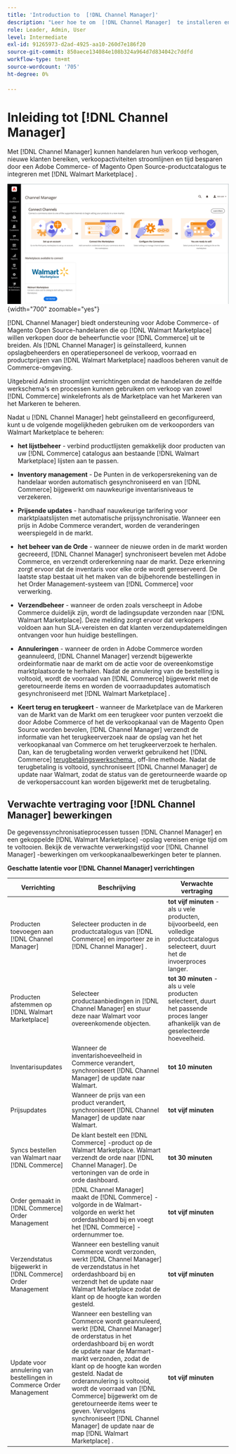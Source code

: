```yaml
---
title: 'Introduction to  [!DNL Channel Manager]'
description: "Leer hoe te om  [!DNL Channel Manager]  te installeren en te gebruiken om de winkels van Adobe Commerce en van de Magento Open Source met de Marketplace van de Markt te integreren en een verkoopkanaal tot stand te brengen om aanbiedingen van de markt, de tarifering, de inventaris, en de verkoop foutloos van uw Admin van Commerce te beheren."
role: Leader, Admin, User
level: Intermediate
exl-id: 91265973-d2ad-4925-aa10-260d7e186f20
source-git-commit: 850aece134084e108b324a964d7d834042c7ddfd
workflow-type: tm+mt
source-wordcount: '705'
ht-degree: 0%

---
```



# Inleiding tot [!DNL Channel Manager]

Met [!DNL Channel Manager] kunnen handelaren hun verkoop verhogen, nieuwe klanten bereiken, verkoopactiviteiten stroomlijnen en tijd besparen door een Adobe Commerce- of Magento Open Source-productcatalogus te integreren met [!DNL Walmart Marketplace] .

![[!DNL Channel Manager] de mening van Admin van de uitbreiding ](assets/channel-manager-home.png){width="700" zoomable="yes"}

[!DNL Channel Manager] biedt ondersteuning voor Adobe Commerce- of Magento Open Source-handelaren die op [!DNL Walmart Marketplace] willen verkopen door de beheerfunctie voor [!DNL Commerce] uit te breiden. Als [!DNL Channel Manager] is geïnstalleerd, kunnen opslagbeheerders en operatiepersoneel de verkoop, voorraad en productprijzen van [!DNL Walmart Marketplace] naadloos beheren vanuit de Commerce-omgeving.

Uitgebreid Admin stroomlijnt verrichtingen omdat de handelaren de zelfde werkschema&#39;s en processen kunnen gebruiken om verkoop van zowel [!DNL Commerce] winkelefronts als de Marketplace van het Markeren van het Markeren te beheren.

Nadat u [!DNL Channel Manager] hebt geïnstalleerd en geconfigureerd, kunt u de volgende mogelijkheden gebruiken om de verkooporders van Walmart Marketplace te beheren:

* **het lijstbeheer** - verbind productlijsten gemakkelijk door producten van uw [!DNL Commerce] catalogus aan bestaande [!DNL Walmart Marketplace] lijsten aan te passen.

* **Inventory management** - De Punten in de verkopersrekening van de handelaar worden automatisch gesynchroniseerd en van [!DNL Commerce] bijgewerkt om nauwkeurige inventarisniveaus te verzekeren.

* **Prijsende updates** - handhaaf nauwkeurige tarifering voor marktplaatslijsten met automatische prijssynchronisatie. Wanneer een prijs in Adobe Commerce verandert, worden de veranderingen weerspiegeld in de markt.

* **het beheer van de Orde** - wanneer de nieuwe orden in de markt worden gecreeerd, [!DNL Channel Manager] synchroniseert bevelen met Adobe Commerce, en verzendt ordererkenning naar de markt. Deze erkenning zorgt ervoor dat de inventaris voor elke orde wordt gereserveerd. De laatste stap bestaat uit het maken van de bijbehorende bestellingen in het Order Management-systeem van [!DNL Commerce] voor verwerking.

* **Verzendbeheer** - wanneer de orden zoals verscheept in Adobe Commerce duidelijk zijn, wordt de ladingsupdate verzonden naar [!DNL Walmart Marketplace]. Deze melding zorgt ervoor dat verkopers voldoen aan hun SLA-vereisten en dat klanten verzendupdatemeldingen ontvangen voor hun huidige bestellingen.

* **Annuleringen** - wanneer de orden in Adobe Commerce worden geannuleerd, [!DNL Channel Manager] verzendt bijgewerkte ordeinformatie naar de markt om de actie voor de overeenkomstige marktplaatsorde te herhalen. Nadat de annulering van de bestelling is voltooid, wordt de voorraad van [!DNL Commerce] bijgewerkt met de geretourneerde items en worden de voorraadupdates automatisch gesynchroniseerd met [!DNL Walmart Marketplace] .

* **Keert terug en terugkeert** - wanneer de Marketplace van de Markeren van de Markt van de Markt om een terugkeer voor punten verzoekt die door Adobe Commerce of het de verkoopkanaal van de Magento Open Source worden bevolen, [!DNL Channel Manager] verzendt de informatie van het terugkeerverzoek naar de opslag van het het verkoopkanaal van Commerce om het terugkeerverzoek te herhalen. Dan, kan de terugbetaling worden verwerkt gebruikend het [!DNL Commerce] [ terugbetalingswerkschema ](https://experienceleague.adobe.com/docs/commerce-admin/stores-sales/order-management/credit-memos/credit-memos.html#refund-workflow), off-line methode. Nadat de terugbetaling is voltooid, synchroniseert [!DNL Channel Manager] de update naar Walmart, zodat de status van de geretourneerde waarde op de verkopersaccount kan worden bijgewerkt met de terugbetaling.

## Verwachte vertraging voor [!DNL Channel Manager] bewerkingen

De gegevenssynchronisatieprocessen tussen [!DNL Channel Manager] en een gekoppelde [!DNL Walmart Marketplace] -opslag vereisen enige tijd om te voltooien. Bekijk de verwachte verwerkingstijd voor [!DNL Channel Manager] -bewerkingen om verkoopkanaalbewerkingen beter te plannen.

**Geschatte latentie voor [!DNL Channel Manager] verrichtingen**

| **Verrichting** | **Beschrijving** | **Verwachte vertraging** |
|------------------------------------------------------------|--------------------------------------------------------------------------------------------------------------------------------------------------------------------------------------------------------------------------------------------------------------------------------------------------------------------------------------------------------------------------------------------------|------------------------------------------------------------------------------------------------------------------------------|
| Producten toevoegen aan [!DNL Channel Manager] | Selecteer producten in de productcatalogus van [!DNL Commerce] en importeer ze in [!DNL Channel Manager] . | **tot vijf minuten** - als u vele producten, bijvoorbeeld, een volledige productcatalogus selecteert, duurt het de invoerproces langer. |
| Producten afstemmen op [!DNL Walmart Marketplace] | Selecteer productaanbiedingen in [!DNL Channel Manager] en stuur deze naar Walmart voor overeenkomende objecten. | **tot 30 minuten** - als u vele producten selecteert, duurt het passende proces langer afhankelijk van de geselecteerde hoeveelheid. |
| Inventarisupdates | Wanneer de inventarishoeveelheid in Commerce verandert, synchroniseert [!DNL Channel Manager] de update naar Walmart. | **tot 10 minuten** |
| Prijsupdates | Wanneer de prijs van een product verandert, synchroniseert [!DNL Channel Manager] de update naar Walmart. | **tot vijf minuten** |
| Syncs bestellen van Walmart naar [!DNL Commerce] | De klant bestelt een [!DNL Commerce] -product op de Walmart Marketplace. Walmart verzendt de orde naar [!DNL Channel Manager]. De vertoningen van de orde in orde dashboard. | **tot 30 minuten** |
| Order gemaakt in [!DNL Commerce] Order Management | [!DNL Channel Manager] maakt de [!DNL Commerce] -volgorde in de Walmart-volgorde en werkt het orderdashboard bij en voegt het [!DNL Commerce] -ordernummer toe. | **tot vijf minuten** |
| Verzendstatus bijgewerkt in [!DNL Commerce] Order Management | Wanneer een bestelling vanuit Commerce wordt verzonden, werkt [!DNL Channel Manager] de verzendstatus in het orderdashboard bij en verzendt het de update naar Walmart Marketplace zodat de klant op de hoogte kan worden gesteld. | **tot vijf minuten** |
| Update voor annulering van bestellingen in Commerce Order Management | Wanneer een bestelling van Commerce wordt geannuleerd, werkt [!DNL Channel Manager] de orderstatus in het orderdashboard bij en wordt de update naar de Marmart-markt verzonden, zodat de klant op de hoogte kan worden gesteld. Nadat de orderannulering is voltooid, wordt de voorraad van [!DNL Commerce] bijgewerkt om de geretourneerde items weer te geven. Vervolgens synchroniseert [!DNL Channel Manager] de update naar de map [!DNL Walmart Marketplace] . | **tot vijf minuten** |


